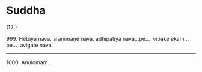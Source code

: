 

# Suddha







(12.)

999\. Hetuyā nava, ārammaṇe nava, adhipatiyā nava…pe…  vipāke ekaṃ…pe…  avigate nava.

---

1000\. Anulomaṃ.





